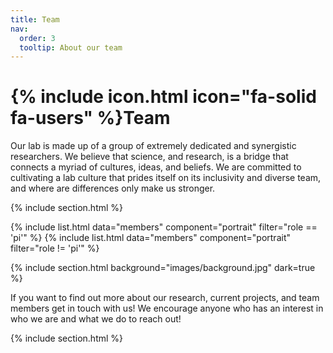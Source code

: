 ```yaml
---
title: Team
nav:
  order: 3
  tooltip: About our team
---
```


# {% include icon.html icon="fa-solid fa-users" %}Team

Our lab is made up of a group of extremely dedicated and synergistic researchers.  We believe that science, and research, is a 
bridge that connects a myriad of cultures, ideas, and beliefs.  We are committed to cultivating a lab culture that prides itself 
on its inclusivity and diverse team, and where are differences only make us stronger.

{% include section.html %}

{% include list.html data="members" component="portrait" filter="role == 'pi'" %}
{% include list.html data="members" component="portrait" filter="role != 'pi'" %}

{% include section.html background="images/background.jpg" dark=true %}

If you want to find out more about our research, current projects, and team members get in touch with us! We encourage anyone who has an interest in who we are and what we do to reach out!

{% include section.html %}

